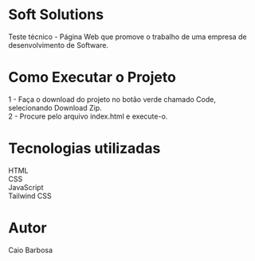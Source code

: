# Soft Solutions 
Teste técnico - Página Web que promove o trabalho de uma empresa de desenvolvimento de Software.

# Como Executar o Projeto

1 - Faça o download do projeto no botão verde chamado Code, selecionando Download Zip.
<br>
2 - Procure pelo arquivo index.html e execute-o.

# Tecnologias utilizadas
HTML
<br>
CSS
<br>
JavaScript
<br>
Tailwind CSS

# Autor
Caio Barbosa
